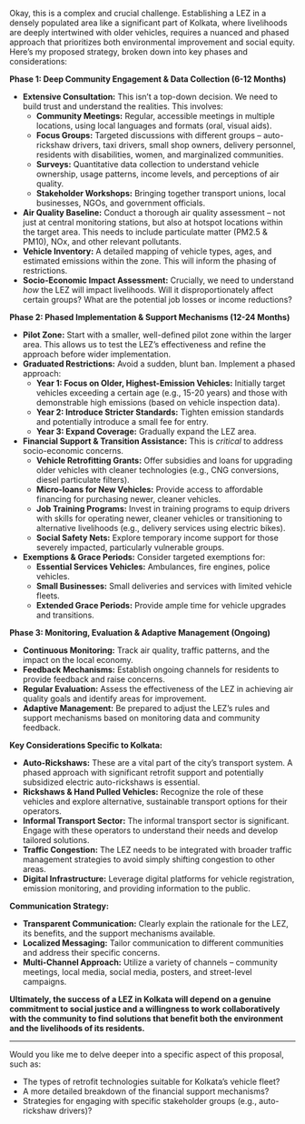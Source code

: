 Okay, this is a complex and crucial challenge. Establishing a LEZ in a densely populated area like a significant part of Kolkata, where livelihoods are deeply intertwined with older vehicles, requires a nuanced and phased approach that prioritizes both environmental improvement and social equity. Here’s my proposed strategy, broken down into key phases and considerations:

**Phase 1: Deep Community Engagement & Data Collection (6-12 Months)**

* **Extensive Consultation:** This isn’t a top-down decision. We need to build trust and understand the realities. This involves:
    * **Community Meetings:** Regular, accessible meetings in multiple locations, using local languages and formats (oral, visual aids).
    * **Focus Groups:** Targeted discussions with different groups – auto-rickshaw drivers, taxi drivers, small shop owners, delivery personnel, residents with disabilities, women, and marginalized communities.
    * **Surveys:**  Quantitative data collection to understand vehicle ownership, usage patterns, income levels, and perceptions of air quality.
    * **Stakeholder Workshops:**  Bringing together transport unions, local businesses, NGOs, and government officials.
* **Air Quality Baseline:** Conduct a thorough air quality assessment – not just at central monitoring stations, but also at hotspot locations within the target area. This needs to include particulate matter (PM2.5 & PM10), NOx, and other relevant pollutants.
* **Vehicle Inventory:**  A detailed mapping of vehicle types, ages, and estimated emissions within the zone. This will inform the phasing of restrictions.
* **Socio-Economic Impact Assessment:**  Crucially, we need to understand *how* the LEZ will impact livelihoods.  Will it disproportionately affect certain groups? What are the potential job losses or income reductions?


**Phase 2: Phased Implementation & Support Mechanisms (12-24 Months)**

* **Pilot Zone:** Start with a smaller, well-defined pilot zone within the larger area. This allows us to test the LEZ’s effectiveness and refine the approach before wider implementation.
* **Graduated Restrictions:** Avoid a sudden, blunt ban. Implement a phased approach:
    * **Year 1: Focus on Older, Highest-Emission Vehicles:** Initially target vehicles exceeding a certain age (e.g., 15-20 years) and those with demonstrable high emissions (based on vehicle inspection data).
    * **Year 2: Introduce Stricter Standards:**  Tighten emission standards and potentially introduce a small fee for entry.
    * **Year 3: Expand Coverage:** Gradually expand the LEZ area.
* **Financial Support & Transition Assistance:** This is *critical* to address socio-economic concerns.
    * **Vehicle Retrofitting Grants:** Offer subsidies and loans for upgrading older vehicles with cleaner technologies (e.g., CNG conversions, diesel particulate filters).
    * **Micro-loans for New Vehicles:** Provide access to affordable financing for purchasing newer, cleaner vehicles.
    * **Job Training Programs:**  Invest in training programs to equip drivers with skills for operating newer, cleaner vehicles or transitioning to alternative livelihoods (e.g., delivery services using electric bikes).
    * **Social Safety Nets:** Explore temporary income support for those severely impacted, particularly vulnerable groups.
* **Exemptions & Grace Periods:**  Consider targeted exemptions for:
    * **Essential Services Vehicles:** Ambulances, fire engines, police vehicles.
    * **Small Businesses:**  Small deliveries and services with limited vehicle fleets.
    * **Extended Grace Periods:**  Provide ample time for vehicle upgrades and transitions.


**Phase 3: Monitoring, Evaluation & Adaptive Management (Ongoing)**

* **Continuous Monitoring:** Track air quality, traffic patterns, and the impact on the local economy.
* **Feedback Mechanisms:** Establish ongoing channels for residents to provide feedback and raise concerns.
* **Regular Evaluation:**  Assess the effectiveness of the LEZ in achieving air quality goals and identify areas for improvement.
* **Adaptive Management:** Be prepared to adjust the LEZ’s rules and support mechanisms based on monitoring data and community feedback.

**Key Considerations Specific to Kolkata:**

* **Auto-Rickshaws:** These are a vital part of the city’s transport system.  A phased approach with significant retrofit support and potentially subsidized electric auto-rickshaws is essential.
* **Rickshaws & Hand Pulled Vehicles:**  Recognize the role of these vehicles and explore alternative, sustainable transport options for their operators.
* **Informal Transport Sector:**  The informal transport sector is significant.  Engage with these operators to understand their needs and develop tailored solutions.
* **Traffic Congestion:**  The LEZ needs to be integrated with broader traffic management strategies to avoid simply shifting congestion to other areas.
* **Digital Infrastructure:** Leverage digital platforms for vehicle registration, emission monitoring, and providing information to the public.

**Communication Strategy:**

* **Transparent Communication:**  Clearly explain the rationale for the LEZ, its benefits, and the support mechanisms available.
* **Localized Messaging:**  Tailor communication to different communities and address their specific concerns.
* **Multi-Channel Approach:** Utilize a variety of channels – community meetings, local media, social media, posters, and street-level campaigns.



**Ultimately, the success of a LEZ in Kolkata will depend on a genuine commitment to social justice and a willingness to work collaboratively with the community to find solutions that benefit both the environment and the livelihoods of its residents.**

---

Would you like me to delve deeper into a specific aspect of this proposal, such as:

*   The types of retrofit technologies suitable for Kolkata’s vehicle fleet?
*   A more detailed breakdown of the financial support mechanisms?
*   Strategies for engaging with specific stakeholder groups (e.g., auto-rickshaw drivers)?

